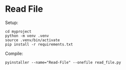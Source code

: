 # Read File

Setup:

```
cd myproject
python -m venv .venv
source .venv/bin/activate
pip install -r requirements.txt
```

Compile:

```
pyinstaller --name="Read-File" --onefile read_file.py
```